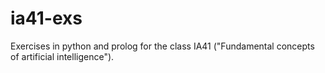 # ia41-exs

Exercises in python and prolog for the class IA41 ("Fundamental concepts of artificial intelligence").
